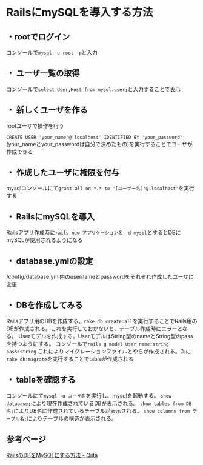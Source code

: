 # RailsにmySQLを導入する方法

## ・rootでログイン
コンソールで`mysql -u root -p`と入力

## ・ ユーザ一覧の取得
コンソールで`select User,Host from mysql.user;`と入力することで表示

## ・ 新しくユーザを作る
rootユーザで操作を行う

`CREATE USER 'your_name'@'localhost' IDENTIFIED BY 'your_password';`
(your_nameとyour_passwordは自分で決めたもの)を実行することでユーザが作成できる

## ・ 作成したユーザに権限を付与
mysqlコンソールにて`grant all on *.* to '[ユーザー名]'@'localhost'`を実行する
## ・ RailsにmySQLを導入
Railsアプリ作成時に`rails new アプリケーション名 -d mysql`とするとDBにmySQLが使用されるようになる

## ・ database.ymlの設定
/config/database.yml内のusernameとpasswordをそれぞれ作成したユーザに変更

## ・ DBを作成してみる
Railsアプリ用のDBを作成する。`rake db:create:all`を実行することでRails用のDBが作成される。これを実行しておかないと、テーブル作成時にエラーとなる。
Userモデルを作成する。UserモデルはString型のnameとString型のpassを持つようにする。
コンソールで`rails g model User name:string pass:string`
これによりマイグレーションファイルとやらが作成される。次に`rake db:migrate`を実行することでtableが作成される

## ・ tableを確認する
コンソールにて`mysql -u ユーザ名`を実行し、mysqlを起動する。
`show database;`により現在作成されているDBが表示される。
`show tables from DB名;`によりDB名に作成されているテーブルが表示される。
`show columns from テーブル名;`によりテーブルの構造が表示される。

## 参考ページ
[RailsのDBをMySQLにする方法 - Qiita](https://qiita.com/itkrt2y/items/4ea5bfe90ca65e4a9ebd)